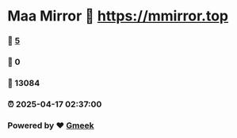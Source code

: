 # Maa Mirror :link: https://mmirror.top 
### :page_facing_up: [5](https://mmirror.top/tag.html) 
### :speech_balloon: 0 
### :hibiscus: 13084 
### :alarm_clock: 2025-04-17 02:37:00 
### Powered by :heart: [Gmeek](https://github.com/Meekdai/Gmeek)
